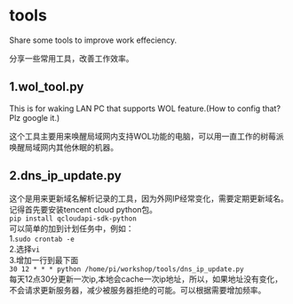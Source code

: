 # tools

Share some tools to improve work effeciency.<br>

分享一些常用工具，改善工作效率。<br>

## 1.wol_tool.py

  This is for waking LAN PC that supports WOL feature.(How to config that? Plz google it.)<br>

这个工具主要用来唤醒局域网内支持WOL功能的电脑，可以用一直工作的树莓派唤醒局域网内其他休眠的机器。<br>

## 2.dns_ip_update.py

  这个是用来更新域名解析记录的工具，因为外网IP经常变化，需要定期更新域名。<br>
  记得首先要安装tencent cloud python包。<br>
  `pip install qcloudapi-sdk-python`<br>
  可以简单的加到计划任务中，例如：<br>
  1.`sudo crontab -e`<br>
  2.选择`vi`<br>
  3.增加一行到最下面<br>
  `30 12 * * * python /home/pi/workshop/tools/dns_ip_update.py`<br>
  每天12点30分更新一次ip,本地会cache一次ip地址，所以，如果地址没有变化，不会请求更新服务器，减少被服务器拒绝的可能。可以根据需要增加频率。<br>
